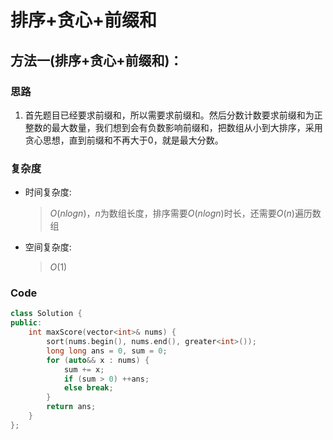 # 排序+贪心+前缀和
## 方法一(排序+贪心+前缀和)：
### 思路
1. 首先题目已经要求前缀和，所以需要求前缀和。然后分数计数要求前缀和为正整数的最大数量，我们想到会有负数影响前缀和，把数组从小到大排序，采用贪心思想，直到前缀和不再大于$0$，就是最大分数。

### 复杂度
- 时间复杂度:
  > $O(nlogn)$，$n$为数组长度，排序需要$O(nlogn)$时长，还需要$O(n)$遍历数组
- 空间复杂度:
  > $O(1)$

### Code
```C++ []
class Solution {
public:
    int maxScore(vector<int>& nums) {
        sort(nums.begin(), nums.end(), greater<int>());
        long long ans = 0, sum = 0;
        for (auto&& x : nums) {
            sum += x;
            if (sum > 0) ++ans;
            else break;
        }
        return ans;
    }
};
```